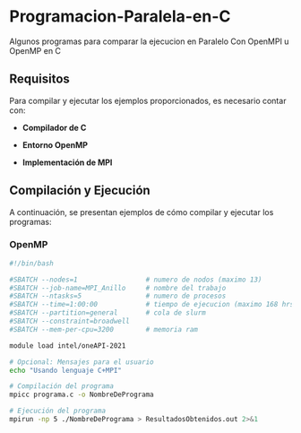# Programacion-Paralela-en-C
Algunos programas para comparar la ejecucion en Paralelo Con OpenMPI u OpenMP en C

## Requisitos

Para compilar y ejecutar los ejemplos proporcionados, es necesario contar con:

- **Compilador de C**

- **Entorno OpenMP**

- **Implementación de MPI**

## Compilación y Ejecución

A continuación, se presentan ejemplos de cómo compilar y ejecutar los programas:

### OpenMP

```bash
#!/bin/bash

#SBATCH --nodes=1                 # numero de nodos (maximo 13)
#SBATCH --job-name=MPI_Anillo     # nombre del trabajo
#SBATCH --ntasks=5                # numero de procesos
#SBATCH --time=1:00:00            # tiempo de ejecucion (maximo 168 hrs)
#SBATCH --partition=general       # cola de slurm
#SBATCH --constraint=broadwell
#SBATCH --mem-per-cpu=3200        # memoria ram

module load intel/oneAPI-2021

# Opcional: Mensajes para el usuario
echo "Usando lenguaje C+MPI"

# Compilación del programa
mpicc programa.c -o NombreDePrograma

# Ejecución del programa
mpirun -np 5 ./NombreDePrograma > ResultadosObtenidos.out 2>&1

